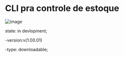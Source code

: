 # CLI pra controle de estoque

![image](https://img.shields.io/hexpm/l/#F8DC75)

 state: in devlopment;

-version:v(1.00.01)

-type: downloadable;  

